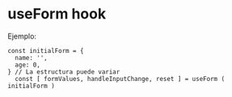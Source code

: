# useForm hook

Ejemplo:
```
const initialForm = {
  name: '',
  age: 0,
} // La estructura puede variar
  const [ formValues, handleInputChange, reset ] = useForm ( initialForm )
```